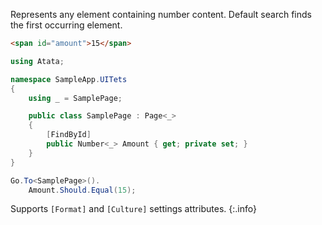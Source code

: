 Represents any element containing number content. Default search finds the first occurring element.

```html
<span id="amount">15</span>
```
```cs
using Atata;

namespace SampleApp.UITets
{
    using _ = SamplePage;

    public class SamplePage : Page<_>
    {
        [FindById]
        public Number<_> Amount { get; private set; }
    }
}
```
```cs
Go.To<SamplePage>().
    Amount.Should.Equal(15);
```

Supports `[Format]` and `[Culture]` settings attributes.
{:.info}